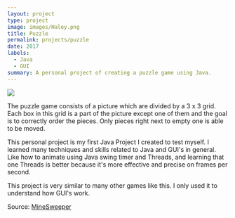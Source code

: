 ```yaml
---
layout: project
type: project
image: images/Haley.png
title: Puzzle
permalink: projects/puzzle
date: 2017
labels:
  - Java
  - GUI
summary: A personal project of creating a puzzle game using Java.
---
```


<img class="ui image" src="{{ site.baseurl }}/images/cotton-header.png">

The puzzle game consists of a picture which are divided by a 3 x 3 grid. Each box in this grid is a part of the picture except one of 
them and the goal is to correctly order the pieces. Only pieces right next to empty one is able to be moved. 

This personal project is my first Java Project I created to test myself. I learned many techniques and skills related to Java and GUI's in general. Like how to animate using Java swing timer and Threads, and learning that one Threads is better because it's more effective and precise on frames per second.

This project is very similar to many other games like this. I only used it to understand how GUI's work. 

Source: <a href="https://github.com/cristianaspacio/minesweeper-1"><i class="large github icon "></i>MineSweeper</a>

